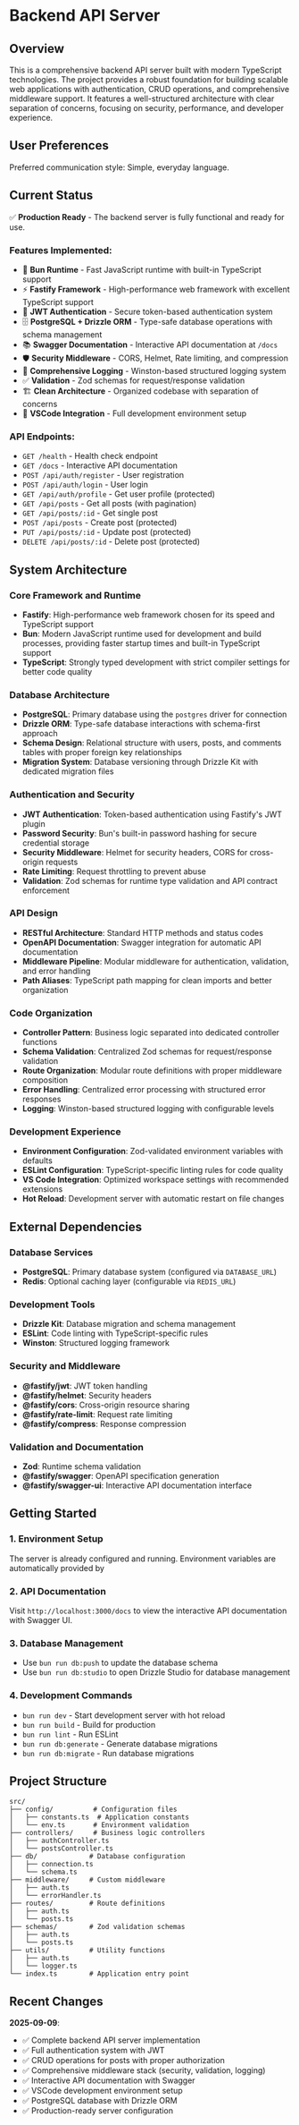 # Backend API Server

## Overview

This is a comprehensive backend API server built with modern TypeScript technologies. The project provides a robust foundation for building scalable web applications with authentication, CRUD operations, and comprehensive middleware support. It features a well-structured architecture with clear separation of concerns, focusing on security, performance, and developer experience.

## User Preferences

Preferred communication style: Simple, everyday language.

## Current Status

✅ **Production Ready** - The backend server is fully functional and ready for use.

### Features Implemented:
- 🚀 **Bun Runtime** - Fast JavaScript runtime with built-in TypeScript support
- ⚡ **Fastify Framework** - High-performance web framework with excellent TypeScript support
- 🔐 **JWT Authentication** - Secure token-based authentication system
- 🗄️ **PostgreSQL + Drizzle ORM** - Type-safe database operations with schema management
- 📚 **Swagger Documentation** - Interactive API documentation at `/docs`
- 🛡️ **Security Middleware** - CORS, Helmet, Rate limiting, and compression
- 📝 **Comprehensive Logging** - Winston-based structured logging system
- ✅ **Validation** - Zod schemas for request/response validation
- 🏗️ **Clean Architecture** - Organized codebase with separation of concerns
- 🔧 **VSCode Integration** - Full development environment setup

### API Endpoints:
- `GET /health` - Health check endpoint
- `GET /docs` - Interactive API documentation
- `POST /api/auth/register` - User registration
- `POST /api/auth/login` - User login
- `GET /api/auth/profile` - Get user profile (protected)
- `GET /api/posts` - Get all posts (with pagination)
- `GET /api/posts/:id` - Get single post
- `POST /api/posts` - Create post (protected)
- `PUT /api/posts/:id` - Update post (protected)
- `DELETE /api/posts/:id` - Delete post (protected)

## System Architecture

### Core Framework and Runtime
- **Fastify**: High-performance web framework chosen for its speed and TypeScript support
- **Bun**: Modern JavaScript runtime used for development and build processes, providing faster startup times and built-in TypeScript support
- **TypeScript**: Strongly typed development with strict compiler settings for better code quality

### Database Architecture
- **PostgreSQL**: Primary database using the `postgres` driver for connection
- **Drizzle ORM**: Type-safe database interactions with schema-first approach
- **Schema Design**: Relational structure with users, posts, and comments tables with proper foreign key relationships
- **Migration System**: Database versioning through Drizzle Kit with dedicated migration files

### Authentication and Security
- **JWT Authentication**: Token-based authentication using Fastify's JWT plugin
- **Password Security**: Bun's built-in password hashing for secure credential storage
- **Security Middleware**: Helmet for security headers, CORS for cross-origin requests
- **Rate Limiting**: Request throttling to prevent abuse
- **Validation**: Zod schemas for runtime type validation and API contract enforcement

### API Design
- **RESTful Architecture**: Standard HTTP methods and status codes
- **OpenAPI Documentation**: Swagger integration for automatic API documentation
- **Middleware Pipeline**: Modular middleware for authentication, validation, and error handling
- **Path Aliases**: TypeScript path mapping for clean imports and better organization

### Code Organization
- **Controller Pattern**: Business logic separated into dedicated controller functions
- **Schema Validation**: Centralized Zod schemas for request/response validation
- **Route Organization**: Modular route definitions with proper middleware composition
- **Error Handling**: Centralized error processing with structured error responses
- **Logging**: Winston-based structured logging with configurable levels

### Development Experience
- **Environment Configuration**: Zod-validated environment variables with defaults
- **ESLint Configuration**: TypeScript-specific linting rules for code quality
- **VS Code Integration**: Optimized workspace settings with recommended extensions
- **Hot Reload**: Development server with automatic restart on file changes

## External Dependencies

### Database Services
- **PostgreSQL**: Primary database system (configured via `DATABASE_URL`)
- **Redis**: Optional caching layer (configurable via `REDIS_URL`)

### Development Tools
- **Drizzle Kit**: Database migration and schema management
- **ESLint**: Code linting with TypeScript-specific rules
- **Winston**: Structured logging framework

### Security and Middleware
- **@fastify/jwt**: JWT token handling
- **@fastify/helmet**: Security headers
- **@fastify/cors**: Cross-origin resource sharing
- **@fastify/rate-limit**: Request rate limiting
- **@fastify/compress**: Response compression

### Validation and Documentation
- **Zod**: Runtime schema validation
- **@fastify/swagger**: OpenAPI specification generation
- **@fastify/swagger-ui**: Interactive API documentation interface

## Getting Started

### 1. Environment Setup
The server is already configured and running. Environment variables are automatically provided by 

### 2. API Documentation
Visit `http://localhost:3000/docs` to view the interactive API documentation with Swagger UI.

### 3. Database Management
- Use `bun run db:push` to update the database schema
- Use `bun run db:studio` to open Drizzle Studio for database management

### 4. Development Commands
- `bun run dev` - Start development server with hot reload
- `bun run build` - Build for production
- `bun run lint` - Run ESLint
- `bun run db:generate` - Generate database migrations
- `bun run db:migrate` - Run database migrations

## Project Structure

```
src/
├── config/          # Configuration files
│   ├── constants.ts  # Application constants
│   └── env.ts       # Environment validation
├── controllers/     # Business logic controllers
│   ├── authController.ts
│   └── postsController.ts
├── db/             # Database configuration
│   ├── connection.ts
│   └── schema.ts
├── middleware/     # Custom middleware
│   ├── auth.ts
│   └── errorHandler.ts
├── routes/         # Route definitions
│   ├── auth.ts
│   └── posts.ts
├── schemas/        # Zod validation schemas
│   ├── auth.ts
│   └── posts.ts
├── utils/          # Utility functions
│   ├── auth.ts
│   └── logger.ts
└── index.ts        # Application entry point
```

## Recent Changes

**2025-09-09**: 
- ✅ Complete backend API server implementation
- ✅ Full authentication system with JWT
- ✅ CRUD operations for posts with proper authorization
- ✅ Comprehensive middleware stack (security, validation, logging)
- ✅ Interactive API documentation with Swagger
- ✅ VSCode development environment setup
- ✅ PostgreSQL database with Drizzle ORM
- ✅ Production-ready server configuration